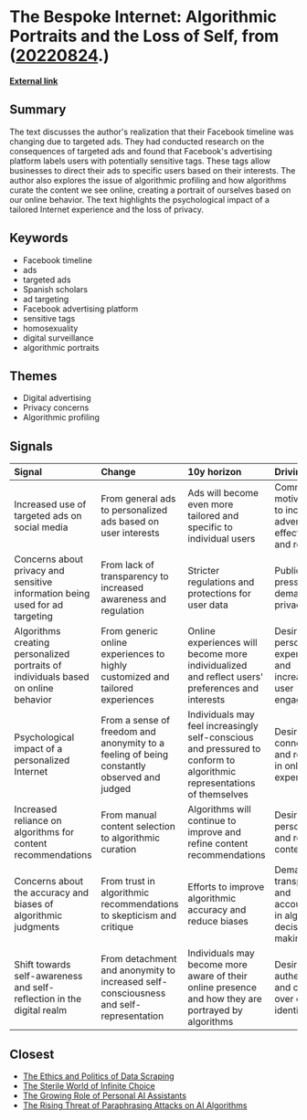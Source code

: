 # __The Bespoke Internet: Algorithmic Portraits and the Loss of Self__, from ([20220824](https://kghosh.substack.com/p/20220824).)

__[External link](https://www.thenewatlantis.com/publications/hell-is-ourselves)__



## Summary

The text discusses the author's realization that their Facebook timeline was changing due to targeted ads. They had conducted research on the consequences of targeted ads and found that Facebook's advertising platform labels users with potentially sensitive tags. These tags allow businesses to direct their ads to specific users based on their interests. The author also explores the issue of algorithmic profiling and how algorithms curate the content we see online, creating a portrait of ourselves based on our online behavior. The text highlights the psychological impact of a tailored Internet experience and the loss of privacy.

## Keywords

* Facebook timeline
* ads
* targeted ads
* Spanish scholars
* ad targeting
* Facebook advertising platform
* sensitive tags
* homosexuality
* digital surveillance
* algorithmic portraits

## Themes

* Digital advertising
* Privacy concerns
* Algorithmic profiling

## Signals

| Signal                                                                             | Change                                                                                     | 10y horizon                                                                                                            | Driving force                                                             |
|:-----------------------------------------------------------------------------------|:-------------------------------------------------------------------------------------------|:-----------------------------------------------------------------------------------------------------------------------|:--------------------------------------------------------------------------|
| Increased use of targeted ads on social media                                      | From general ads to personalized ads based on user interests                               | Ads will become even more tailored and specific to individual users                                                    | Commercial motivations to increase advertising effectiveness and revenue  |
| Concerns about privacy and sensitive information being used for ad targeting       | From lack of transparency to increased awareness and regulation                            | Stricter regulations and protections for user data                                                                     | Public pressure and demand for privacy rights                             |
| Algorithms creating personalized portraits of individuals based on online behavior | From generic online experiences to highly customized and tailored experiences              | Online experiences will become more individualized and reflect users' preferences and interests                        | Desire for personalized experiences and increased user engagement         |
| Psychological impact of a personalized Internet                                    | From a sense of freedom and anonymity to a feeling of being constantly observed and judged | Individuals may feel increasingly self-conscious and pressured to conform to algorithmic representations of themselves | Desire for connection and relevancy in online experiences                 |
| Increased reliance on algorithms for content recommendations                       | From manual content selection to algorithmic curation                                      | Algorithms will continue to improve and refine content recommendations                                                 | Desire for personalized and relevant content                              |
| Concerns about the accuracy and biases of algorithmic judgments                    | From trust in algorithmic recommendations to skepticism and critique                       | Efforts to improve algorithmic accuracy and reduce biases                                                              | Demand for transparency and accountability in algorithmic decision-making |
| Shift towards self-awareness and self-reflection in the digital realm              | From detachment and anonymity to increased self-consciousness and self-representation      | Individuals may become more aware of their online presence and how they are portrayed by algorithms                    | Desire for authenticity and control over online identities                |

## Closest

* [The Ethics and Politics of Data Scraping](2703e9bdcf4fd2ee2214fd78aa4064dc)
* [The Sterile World of Infinite Choice](7b316ebe449187b79e519a8c6d12a2cd)
* [The Growing Role of Personal AI Assistants](f6a4f1f9e66f99bd101dee7d6a800855)
* [The Rising Threat of Paraphrasing Attacks on AI Algorithms](e1fbb09ec5e66a8a6d4eff2126eefb40)